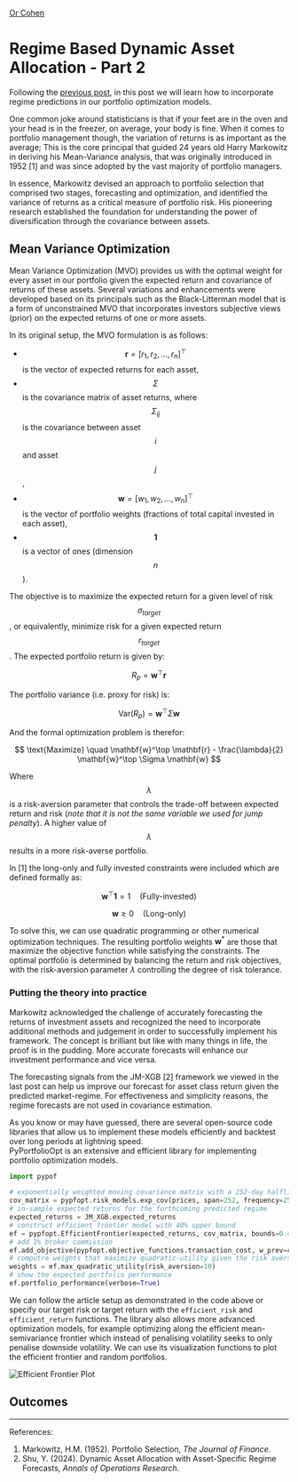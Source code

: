 [Or Cohen](/index.html)
# Regime Based Dynamic Asset Allocation - Part 2

Following the [previous post](posts/rsaa1.html), in this post we will learn how to incorporate regime predictions in our portfolio optimization models.

One common joke around statisticians is that if your feet are in the oven and your head is in the freezer, on average, your body is fine. When it comes to portfolio management though, the variation of returns is as important as the average; This is the core principal that guided 24 years old Harry Markowitz in deriving his Mean-Variance analysis, that was originally introduced in 1952 [1] and was since adopted by the vast majority of portfolio managers.

In essence, Markowitz devised an approach to portfolio selection that comprised two stages, forecasting and optimization, and identified the variance of returns as a critical measure of portfolio risk. His pioneering research established the foundation for understanding the power of diversification through the covariance between assets.

## Mean Variance Optimization 

Mean Variance Optimization (MVO) provides us with the optimal weight for every asset in our portfolio given the expected return and covariance of returns of these assets. Several variations and enhancements were developed based on its principals such as the Black-Litterman model that is a form of unconstrained MVO that incorporates investors subjective views (prior) on the expected returns of one or more assets. 

In its original setup, the MVO formulation is as follows:

- $$\mathbf{r} = [r_1, r_2, \dots, r_n]^\top$$ is the vector of expected returns for each asset,
- $$\Sigma$$ is the covariance matrix of asset returns, where $$\Sigma_{ij}$$ is the covariance between asset $$i$$ and asset $$j$$,
- $$\mathbf{w} = [w_1, w_2, \dots, w_n]^\top$$ is the vector of portfolio weights (fractions of total capital invested in each asset),
- $$\mathbf{1}$$ is a vector of ones (dimension $$n$$).

The objective is to maximize the expected return for a given level of risk $$\sigma_{target}$$ , or equivalently, minimize risk for a given expected return $$r_{target}$$. The expected portfolio return is given by:

$$
R_p = \mathbf{w}^\top \mathbf{r}
$$

The portfolio variance (i.e. proxy for risk) is:

$$
\text{Var}(R_p) = \mathbf{w}^\top \Sigma \mathbf{w}
$$

And the formal optimization problem is therefor:

$$
\text{Maximize} \quad \mathbf{w}^\top \mathbf{r} - \frac{\lambda}{2} \mathbf{w}^\top \Sigma \mathbf{w}
$$

Where $$\lambda$$ is a risk-aversion parameter that controls the trade-off between expected return and risk (_note that it is not the same variable we used for jump penalty_). A higher value of $$\lambda$$ results in a more risk-averse portfolio.

In [1] the long-only and fully invested constraints were included which are defined formally as:

$$
\mathbf{w}^\top \mathbf{1} = 1 \quad \text{(Fully-invested)}
$$

$$
\mathbf{w} \geq 0 \quad \text{(Long-only)}
$$

To solve this, we can use quadratic programming or other numerical optimization techniques. The resulting portfolio weights $\mathbf{w}^*$ are those that maximize the objective function while satisfying the constraints. The optimal portfolio is determined by balancing the return and risk objectives, with the risk-aversion parameter $\lambda$ controlling the degree of risk tolerance.

### Putting the theory into practice
Markowitz acknowledged the challenge of accurately forecasting the returns of investment assets and recognized the need to incorporate additional methods and judgement in order to successfully implement his framework. The concept is brilliant but like with many things in life, the proof is in the pudding. More accurate forecasts will enhance our investment performance and vice versa. 

The forecasting signals from the JM-XGB [2] framework we viewed in the last post can help us improve our forecast for asset class return given the predicted market-regime. For effectiveness and simplicity reasons, the regime forecasts are not used in covariance estimation.

As you know or may have guessed, there are several open-source code libraries that allow us to implement these models efficiently and backtest over long periods at lightning speed.  
PyPortfolioOpt is an extensive and efficient library for implementing portfolio optimization models. 

```python
import pypof

# exponentially weighted moving covariance matrix with a 252-day halflife
cov_matrix = pypfopt.risk_models.exp_cov(prices, span=252, frequency=252, log_returns=True)
# in-sample expected returns for the forthcoming predicted regime
expected_returns = JM_XGB.expected_returns
# construct efficient frontier model with 40% upper bound
ef = pypfopt.EfficientFrontier(expected_returns, cov_matrix, bounds=0.4)
# add 1% broker commission
ef.add_objective(pypfopt.objective_functions.transaction_cost, w_prev=current_weight, k=0.01)
# computre weights that maximize quadratic-utility given the risk aversion (lambda = 10)
weights = ef.max_quadratic_utility(risk_aversion=10)
# show the expected portfolio performance
ef.portfolio_performance(verbose=True)
```

We can follow the article setup as demonstrated in the code above or specify our target risk or target return with the ``efficient_risk`` and ``efficient_return`` functions. The library also allows more advanced optimization models, for example optimizing along the efficient mean-semivariance frontier which instead of penalising volatility seeks to only penalise downside volatility. We can use its visualization functions to plot the efficient frontier and random portfolios.

![Efficient Frontier Plot](rsaa5.png)

## Outcomes

___
References:
1. Markowitz, H.M. (1952). Portfolio Selection, _The Journal of Finance_.
2. Shu, Y. (2024). Dynamic Asset Allocation with Asset-Specific Regime Forecasts, _Annals of Operations Research_.
